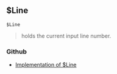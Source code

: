 ## $Line

```
$Line
```

> holds the current input line number.
  
 

### Github

* [Implementation of $Line](https://github.com/axkr/symja_android_library/blob/master/symja_android_library/matheclipse-core/src/main/java/org/matheclipse/core/builtin/ConstantDefinitions.java#L328) 
